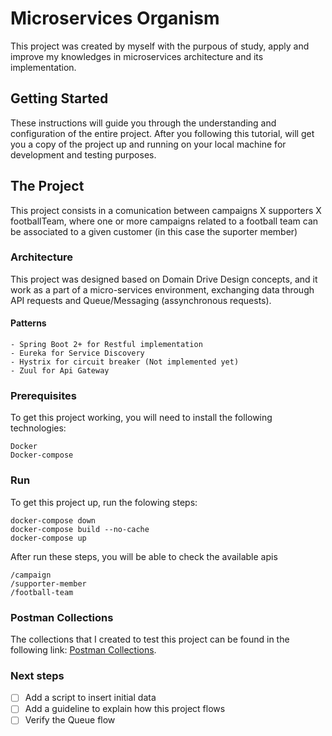 # Microservices Organism
This project was created by myself with the purpous of study, apply and improve my knowledges in microservices architecture and its implementation.

## Getting Started
These instructions will guide you through the understanding and configuration of the entire project.
After you following this tutorial, will get you a copy of the project up and running on your local machine for development and testing purposes.

## The Project
This project consists in a comunication between campaigns X supporters X footballTeam, where one or more campaigns related to a football team can be associated to a given customer (in this case the suporter member)

### Architecture
This project was designed based on Domain Drive Design concepts, and it work as a part of a micro-services environment, exchanging data through API requests and Queue/Messaging (assynchronous requests).

#### Patterns

```
- Spring Boot 2+ for Restful implementation 
- Eureka for Service Discovery
- Hystrix for circuit breaker (Not implemented yet)
- Zuul for Api Gateway
```

### Prerequisites
To get this project working, you will need to install the following technologies:

```
Docker
Docker-compose
```

### Run
To get this project up, run the folowing steps:

```
docker-compose down
docker-compose build --no-cache
docker-compose up
```

After run these steps, you will be able to check the available apis

```
/campaign
/supporter-member
/football-team
```

### Postman Collections

The collections that I created to test this project can be found in the following link: [Postman Collections](https://www.getpostman.com/collections/cf6ad297081e9a205654).


### Next steps
- [ ] Add a script to insert initial data
- [ ] Add a guideline to explain how this project flows
- [ ] Verify the Queue flow 
